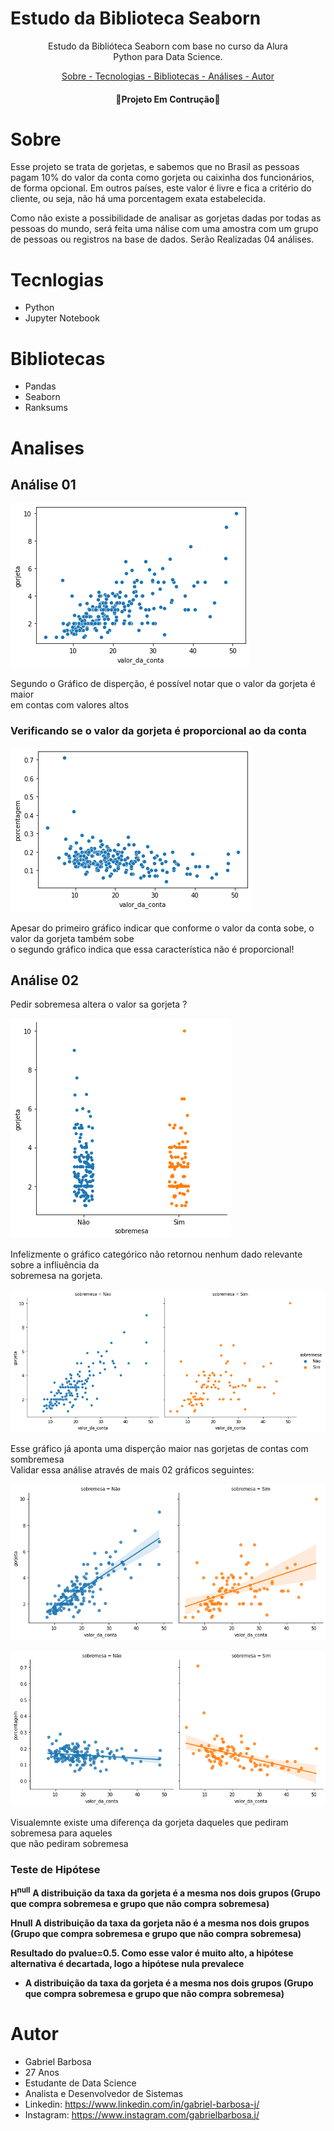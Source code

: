 # Estudo da Biblioteca Seaborn

<div>

<p align="center"> Estudo da Biblióteca Seaborn com base no curso da Alura <br/> 
                   Python para Data Science.
</p>

</div>

<div>

<p align="center">
<a href="#sobre"> Sobre - </a>
<a href="#tecnologias">Tecnologias - </a>
<a href="#bibliotecas">Bibliotecas - </a>
<a href="#analises">Análises - </a>
<a href="#autor">Autor</a>

</div>



 
<h4 align = "center">
🚧Projeto Em Contrução🚧


# Sobre


<p> 
Esse projeto se trata de gorjetas, e sabemos que no Brasil as pessoas pagam 10% do valor da conta como gorjeta ou caixinha dos funcionários, de forma opcional. Em outros países, este valor é livre e fica a critério do cliente, ou seja, não há uma porcentagem exata estabelecida.

Como não existe a possibilidade de  analisar as gorjetas dadas por todas as pessoas do mundo, será feita uma nálise com uma  amostra com um grupo de pessoas ou registros na base de dados.
Serão Realizadas 04 análises.

</p>

# Tecnlogias
* Python
* Jupyter Notebook

# Bibliotecas
* Pandas
* Seaborn
* Ranksums

# Analises

## Análise 01

![Gráfico de Dispeção 1](graphics/grap1.png)

<p> Segundo o Gráfico de disperção, é possível notar que o valor da gorjeta é maior <br> em contas com valores altos</p> 

### Verificando se o valor da gorjeta é proporcional ao da conta

![Gráfico de Dispeção 2](graphics/grap2.png)

<p> Apesar do primeiro gráfico indicar que conforme o valor da conta sobe, o valor da gorjeta também sobe <br> o segundo gráfico indica que essa característica não é proporcional! </p> 

## Análise 02
Pedir sobremesa altera o valor sa gorjeta ?

![Gráfico de Dispeção Categórico 1](graphics/grap3.png)

<p> Infelizmente o gráfico categórico não retornou nenhum dado relevante sobre a infliuência da <br> sobremesa na gorjeta. </p> 

![Gráfico de Dispeção Categórico 2](graphics/grap4.png)
<p> Esse gráfico já aponta uma disperção maior nas gorjetas de contas com sombremesa <br> 
Validar essa análise através de mais 02 gráficos seguintes:</p>

![Gráfico de Dispeção Categórico 3](graphics/grap5.png)

![Gráfico de Dispeção Categórico 4](graphics/grap6.png)

<p> Visualemnte existe uma diferença da gorjeta daqueles que pediram sobremesa para aqueles<br> 
que não pediram sobremesa</p>

### Teste de Hipótese

**H<sup>null**
**A distribuição da taxa da gorjeta é a mesma nos dois grupos (Grupo que compra sobremesa e grupo que não compra sobremesa)**

**H<alt>null**
**A distribuição da taxa da gorjeta não é a mesma nos dois grupos (Grupo que compra sobremesa e grupo que não compra sobremesa)**

**Resultado do  pvalue=0.5. Como esse valor é muito alto, a hipótese alternativa é decartada, logo a hipótese nula prevalece**

- **A distribuição da taxa da gorjeta é a mesma nos dois grupos (Grupo que compra sobremesa e grupo que não compra sobremesa)**

# Autor

* Gabriel Barbosa
* 27 Anos
* Estudante de Data Science
* Analista e Desenvolvedor de Sistemas
* Linkedin: https://www.linkedin.com/in/gabriel-barbosa-j/
* Instagram: https://www.instagram.com/gabrielbarbosa.j/